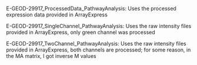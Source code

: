 E-GEOD-29917_ProcessedData_PathwayAnalysis:
Uses the processed expression data provided in ArrayExpress

E-GEOD-29917_SingleChannel_PathwayAnalysis:
Uses the raw intensity files provided in ArrayExpress, only green channel was processed 

E-GEOD-29917_TwoChannel_PathwayAnalysis:
Uses the raw intensity files provided in ArrayExpress, both channels are processed; 
for some reason, in the MA matrix, I got inverse M values

